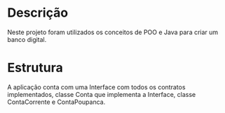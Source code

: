 # Descrição
Neste projeto foram utilizados os conceitos de POO e Java para criar um banco digital. 

# Estrutura
A aplicação conta com uma Interface com todos os contratos implementados, classe Conta que implementa a Interface, classe ContaCorrente e ContaPoupanca.


